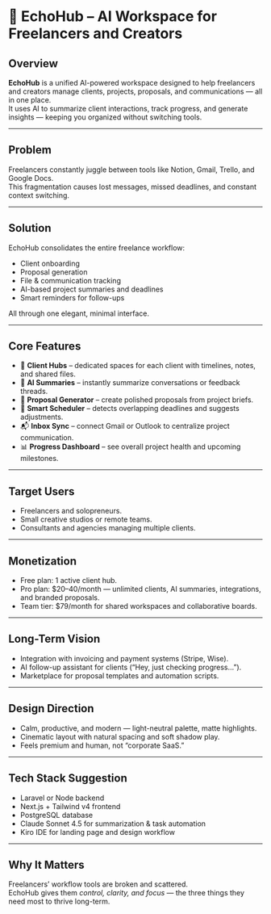 # 💬 EchoHub – AI Workspace for Freelancers and Creators

## Overview

**EchoHub** is a unified AI-powered workspace designed to help freelancers and creators manage clients, projects, proposals, and communications — all in one place.  
It uses AI to summarize client interactions, track progress, and generate insights — keeping you organized without switching tools.

---

## Problem

Freelancers constantly juggle between tools like Notion, Gmail, Trello, and Google Docs.  
This fragmentation causes lost messages, missed deadlines, and constant context switching.

---

## Solution

EchoHub consolidates the entire freelance workflow:

- Client onboarding
- Proposal generation
- File & communication tracking
- AI-based project summaries and deadlines
- Smart reminders for follow-ups

All through one elegant, minimal interface.

---

## Core Features

- 🤝 **Client Hubs** – dedicated spaces for each client with timelines, notes, and shared files.
- 🧠 **AI Summaries** – instantly summarize conversations or feedback threads.
- 🧾 **Proposal Generator** – create polished proposals from project briefs.
- 📅 **Smart Scheduler** – detects overlapping deadlines and suggests adjustments.
- 📬 **Inbox Sync** – connect Gmail or Outlook to centralize project communication.
- 📊 **Progress Dashboard** – see overall project health and upcoming milestones.

---

## Target Users

- Freelancers and solopreneurs.
- Small creative studios or remote teams.
- Consultants and agencies managing multiple clients.

---

## Monetization

- Free plan: 1 active client hub.
- Pro plan: $20–40/month — unlimited clients, AI summaries, integrations, and branded proposals.
- Team tier: $79/month for shared workspaces and collaborative boards.

---

## Long-Term Vision

- Integration with invoicing and payment systems (Stripe, Wise).
- AI follow-up assistant for clients (“Hey, just checking progress…”).
- Marketplace for proposal templates and automation scripts.

---

## Design Direction

- Calm, productive, and modern — light-neutral palette, matte highlights.
- Cinematic layout with natural spacing and soft shadow play.
- Feels premium and human, not “corporate SaaS.”

---

## Tech Stack Suggestion

- Laravel or Node backend
- Next.js + Tailwind v4 frontend
- PostgreSQL database
- Claude Sonnet 4.5 for summarization & task automation
- Kiro IDE for landing page and design workflow

---

## Why It Matters

Freelancers’ workflow tools are broken and scattered.  
EchoHub gives them _control, clarity, and focus_ — the three things they need most to thrive long-term.
